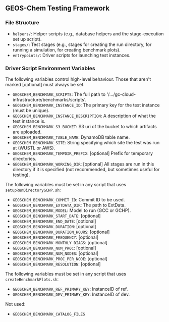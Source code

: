 ## GEOS-Chem Testing Framework

### File Structure
- `helpers/`: Helper scripts (e.g., database helpers and the stage-execution set up script).
- `stages/`: Test stages (e.g., stages for creating the run directory, for running a simulation, for creating benchmark plots). 
- `entrypoints/`: Driver scripts for launching test instances.

### Driver Script Environment Variables 

The following variables control high-level behaviour. Those that aren't marked [optional] must always be set.
  - `GEOSCHEM_BENCHMARK_SCRIPTS`: The full path to '/.../gc-cloud-infrastructure/benchmarks/scripts'.
  - `GEOSCHEM_BENCHMARK_INSTANCE_ID`: The primary key for the test instance (must be unique).
  - `GEOSCHEM_BENCHMARK_INSTANCE_DESCRIPTION`: A description of what the test instance is.
  - `GEOSCHEM_BENCHMARK_S3_BUCKET`: S3 uri of the bucket to which artifacts are uploaded.
  - `GEOSCHEM_BENCHMARK_TABLE_NAME`: DynamoDB table name.
  - `GEOSCHEM_BENCHMARK_SITE`: String specifying which site the test was run at (WUSTL or AWS).
  - `GEOSCHEM_BENCHMARK_TEMPDIR_PREFIX`: [optional] Prefix for temporary directories.
  - `GEOSCHEM_BENCHMARK_WORKING_DIR`: [optional] All stages are run in this directory if it is specified (not recommended, but sometimes useful for testing).


The following variables must be set in any script that uses `setupRunDirectoryGCHP.sh`:
  - `GEOSCHEM_BENCHMARK_COMMIT_ID`: Commit ID to be used.
  - `GEOSCHEM_BENCHMARK_EXTDATA_DIR`: The path to ExtData.
  - `GEOSCHEM_BENCHMARK_MODEL`: Model to run (GCC or GCHP).
  - `GEOSCHEM_BENCHMARK_START_DATE`: [optional]
  - `GEOSCHEM_BENCHMARK_END_DATE`: [optional]
  - `GEOSCHEM_BENCHMARK_DURATION`: [optional]
  - `GEOSCHEM_BENCHMARK_DURATION_HOURS`: [optional]
  - `GEOSCHEM_BENCHMARK_FREQUENCY`: [optional]
  - `GEOSCHEM_BENCHMARK_MONTHLY_DIAGS`: [optional]
  - `GEOSCHEM_BENCHMARK_NUM_PROC`: [optional]
  - `GEOSCHEM_BENCHMARK_NUM_NODES`: [optional]
  - `GEOSCHEM_BENCHMARK_PROC_PER_NODE`: [optional]
  - `GEOSCHEM_BENCHMARK_RESOLUTION`: [optional]

The following variables must be set in any script that uses `createBenchmarkPlots.sh`:
  - `GEOSCHEM_BENCHMARK_REF_PRIMARY_KEY`: InstanceID of ref.
  - `GEOSCHEM_BENCHMARK_DEV_PRIMARY_KEY`: InstanceID of dev.

Not used:
  - `GEOSCHEM_BENCHMARK_CATALOG_FILES`
